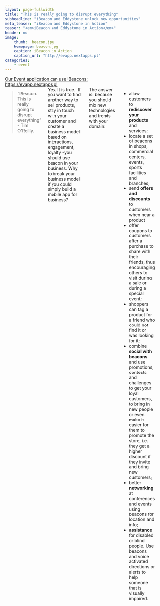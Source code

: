 ```yaml
---
layout: page-fullwidth
title: "This is really going to disrupt everything"
subheadline: "iBeacon and Eddystone unlock new opportunities"
meta_teaser: "iBeacon and Eddystone in Action"
teaser: "<em>iBeacon and Eddystone in Action</em>"
header: no
image:
    thumb:  beacon.jpg
    homepage: beacon.jpg
    caption: iBeacon in Action
    caption_url: "http://evapp.nextapps.pl"
categories:
    - event
---
```

<div class="row">

<div class="medium-4 medium-push-8 columns" markdown="1">
<div class="panel radius" markdown="1">
<a href="https://evapp.nextapps.pl">Our Event application can use iBeacons:<br/> https://evapp.nextapps.pl</a>
</div>
</div><!-- /.medium-4.columns -->

<div class="medium-8 medium-pull-4 columns" markdown="1">

<div>
<blockquote>“iBeacon. This is really going to disrupt everything” - Tim O'Reilly. </blockquote><br/><br/>
</div>
<div>
Yes. It is true.  If you want to find another way to sell products, stay in touch with your customer and create a business model based on interactions, engagement, loyalty -you should use beacon in your business. Why to break your business model if you could simply build a mobile app for business?
<br/><br/>
</div>
<div>
The answer is: because you should mix new technologies and trends with your domain:
</div>
<div>
<ul>
 <li>allow customers to <b>rediscover your products</b> and services;</li>
 <li>locate a set of beacons in shops, commercial centers, events, sports facilities and branches;</li>
 <li>send <b>offers and discounts</b> to customers when near a product</li>
 <li>offer coupons to customers after a purchase to share with their friends, thus encouraging others to visit during a sale or during a special event;</li>
 <li>shoppers can tag a product for a friend who could not find it or was looking for it;</li>
 <li>combine <b>social with beacons</b> and use promotions, contests and challenges to get your loyal customers, to bring in new people or even make it easier for them to promote the store, i.e. they get a higher discount if they invite and bring new customers;</li>
 <li>better <b>networking</b> at conferences and events using beacons for location and info;</li>
 <li><b>assistance</b> for disabled or blind people. Use beacons and voice activated directions or alerts to help someone that is visually impaired.</li>
</div>
<br>

</div><!-- /.medium-8.columns -->
</div><!-- /.row -->
